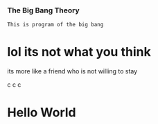 ### The Big Bang Theory
`This is program of the big bang`
# lol its not what you think
  its more like a friend who is not willing to stay
  
c
c
c
<h1>Hello World</h1>
